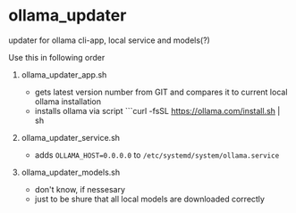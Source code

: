# ollama_updater
updater for ollama cli-app, local service and models(?)

Use this in following order
1. ollama_updater_app.sh
   * gets latest version number from GIT and compares it to current local ollama installation
   * installs ollama via script ```curl -fsSL https://ollama.com/install.sh | sh

3. ollama_updater_service.sh
   * adds `OLLAMA_HOST=0.0.0.0` to `/etc/systemd/system/ollama.service`

5. ollama_updater_models.sh
   * don't know, if nessesary
   * just to be shure that all local models are downloaded correctly
